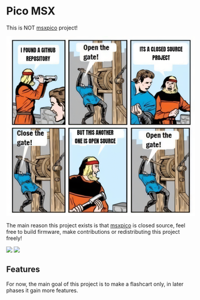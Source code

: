 # Pico MSX

This is NOT [msxpico](https://github.com/jeroentaverne/msxpico) project!

![](./IMG/intro.png)

The main reason this project exists is that [msxpico](https://github.com/jeroentaverne/msxpico) is closed source, feel free to build firmware, make contributions or redistributing this project freely!

![](./picomsx/IMG/01.png)
![](./picomsx/IMG/02.png)

## Features

For now, the main goal of this project is to make a flashcart only, in later phases it gain more features.
